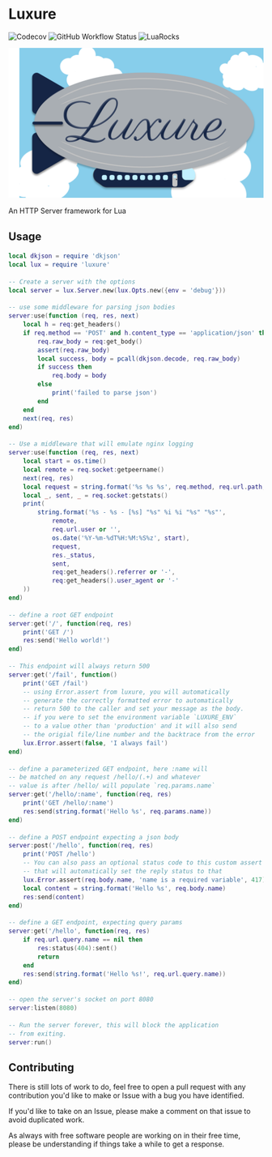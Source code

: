 # Luxure

![Codecov](https://img.shields.io/codecov/c/github/freemasen/luxure)
![GitHub Workflow Status](https://img.shields.io/github/workflow/status/freemasen/luxure/CI)
![LuaRocks](https://img.shields.io/luarocks/v/FreeMasen/luxure)

![Luxure Logo](./luxure.svg)

An HTTP Server framework for Lua

## Usage

```lua
local dkjson = require 'dkjson'
local lux = require 'luxure'

-- Create a server with the options
local server = lux.Server.new(lux.Opts.new({env = 'debug'}))

-- use some middleware for parsing json bodies
server:use(function (req, res, next)
    local h = req:get_headers()
    if req.method == 'POST' and h.content_type == 'application/json' then
        req.raw_body = req:get_body()
        assert(req.raw_body)
        local success, body = pcall(dkjson.decode, req.raw_body)
        if success then
            req.body = body
        else
            print('failed to parse json')
        end
    end
    next(req, res)
end)

-- Use a middleware that will emulate nginx logging
server:use(function (req, res, next)
    local start = os.time()
    local remote = req.socket:getpeername()
    next(req, res)
    local request = string.format('%s %s %s', req.method, req.url.path, req.http_version)
    local _, sent, _ = req.socket:getstats()
    print(
        string.format('%s - %s - [%s] "%s" %i %i "%s" "%s"',
            remote,
            req.url.user or '',
            os.date('%Y-%m-%dT%H:%M:%S%z', start),
            request,
            res._status,
            sent,
            req:get_headers().referrer or '-',
            req:get_headers().user_agent or '-'
    ))
end)

-- define a root GET endpoint
server:get('/', function(req, res)
    print('GET /')
    res:send('Hello world!')
end)

-- This endpoint will always return 500
server:get('/fail', function()
    print('GET /fail')
    -- using Error.assert from luxure, you will automatically
    -- generate the correctly formatted error to automatically
    -- return 500 to the caller and set your message as the body.
    -- if you were to set the environment variable `LUXURE_ENV`
    -- to a value other than 'production' and it will also send
    -- the origial file/line number and the backtrace from the error
    lux.Error.assert(false, 'I always fail')
end)

-- define a parameterized GET endpoint, here :name will
-- be matched on any request /hello/(.+) and whatever
-- value is after /hello/ will populate `req.params.name`
server:get('/hello/:name', function(req, res)
    print('GET /hello/:name')
    res:send(string.format('Hello %s', req.params.name))
end)

-- define a POST endpoint expecting a json body
server:post('/hello', function(req, res)
    print('POST /hello')
    -- You can also pass an optional status code to this custom assert
    -- that will automatically set the reply status to that
    lux.Error.assert(req.body.name, 'name is a required variable', 417)
    local content = string.format('Hello %s', req.body.name)
    res:send(content)
end)

-- define a GET endpoint, expecting query params
server:get('/hello', function(req, res)
    if req.url.query.name == nil then
        res:status(404):sent()
        return
    end
    res:send(string.format('Hello %s!', req.url.query.name))
end)

-- open the server's socket on port 8080
server:listen(8080)

-- Run the server forever, this will block the application
-- from exiting.
server:run()

```

## Contributing

There is still lots of work to do, feel free to open a pull request with any contribution you'd like to make
or Issue with a bug you have identified.

If you'd like to take on an Issue, please make a comment on that issue to avoid duplicated work.

As always with free software people are working on in their free time, please be understanding
if things take a while to get a response.

